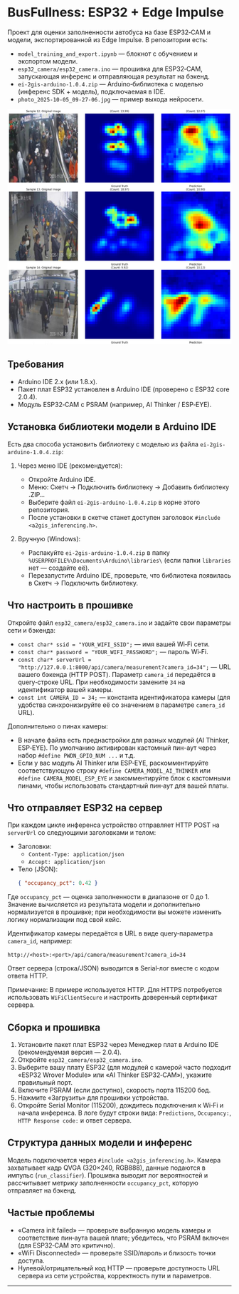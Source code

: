 # BusFullness: ESP32 + Edge Impulse

Проект для оценки заполненности автобуса на базе ESP32‑CAM и модели, экспортированной из Edge Impulse. В репозитории есть:

- `model_training_and_export.ipynb` — блокнот с обучением и экспортом модели.
- `esp32_camera/esp32_camera.ino` — прошивка для ESP32‑CAM, запускающая инференс и отправляющая результат на бэкенд.
- `ei-2gis-arduino-1.0.4.zip` — Arduino‑библиотека с моделью (инференс SDK + модель), подключаемая в IDE.
- `photo_2025-10-05_09-27-06.jpg` — пример выхода нейросети.

![Демонстрация выхода нейронки](photo_2025-10-05_09-27-06.jpg)

## Требования

- Arduino IDE 2.x (или 1.8.x).
- Пакет плат ESP32 установлен в Arduino IDE (проверено с ESP32 core 2.0.4).
- Модуль ESP32‑CAM с PSRAM (например, AI Thinker / ESP‑EYE).

## Установка библиотеки модели в Arduino IDE

Есть два способа установить библиотеку с моделью из файла `ei-2gis-arduino-1.0.4.zip`:

1) Через меню IDE (рекомендуется):
	 - Откройте Arduino IDE.
	 - Меню: Скетч → Подключить библиотеку → Добавить библиотеку .ZIP…
	 - Выберите файл `ei-2gis-arduino-1.0.4.zip` в корне этого репозитория.
	 - После установки в скетче станет доступен заголовок `#include <a2gis_inferencing.h>`.

2) Вручную (Windows):
	 - Распакуйте `ei-2gis-arduino-1.0.4.zip` в папку `%USERPROFILE%\Documents\Arduino\libraries\` (если папки `libraries` нет — создайте её).
	 - Перезапустите Arduino IDE, проверьте, что библиотека появилась в Скетч → Подключить библиотеку.

## Что настроить в прошивке

Откройте файл `esp32_camera/esp32_camera.ino` и задайте свои параметры сети и бэкенда:

- `const char* ssid = "YOUR_WIFI_SSID";` — имя вашей Wi‑Fi сети.
- `const char* password = "YOUR_WIFI_PASSWORD";` — пароль Wi‑Fi.
- `const char* serverUrl = "http://127.0.0.1:8000/api/camera/measurement?camera_id=34";` — URL вашего бэкенда (HTTP POST). Параметр `camera_id` передаётся в query‑строке URL. При необходимости замените `34` на идентификатор вашей камеры.
- `const int CAMERA_ID = 34;` — константа идентификатора камеры (для удобства синхронизируйте её со значением в параметре `camera_id` URL).

Дополнительно о пинах камеры:

- В начале файла есть преднастройки для разных модулей (AI Thinker, ESP‑EYE). По умолчанию активирован кастомный пин-аут через набор `#define PWDN_GPIO_NUM ...` и т.д.
- Если у вас модуль AI Thinker или ESP‑EYE, раскомментируйте соответствующую строку `#define CAMERA_MODEL_AI_THINKER` или `#define CAMERA_MODEL_ESP_EYE` и закомментируйте блок с кастомными пинами, чтобы использовать стандартный пин‑аут для вашей платы.

## Что отправляет ESP32 на сервер

При каждом цикле инференса устройство отправляет HTTP POST на `serverUrl` со следующими заголовками и телом:

- Заголовки:
	- `Content-Type: application/json`
	- `Accept: application/json`
- Тело (JSON):
	```json
	{ "occupancy_pct": 0.42 }
	```

Где `occupancy_pct` — оценка заполненности в диапазоне от 0 до 1. Значение вычисляется из результата модели и дополнительно нормализуется в прошивке; при необходимости вы можете изменить логику нормализации под свой кейс.

Идентификатор камеры передаётся в URL в виде query‑параметра `camera_id`, например:

```
http://<host>:<port>/api/camera/measurement?camera_id=34
```

Ответ сервера (строка/JSON) выводится в Serial‑лог вместе с кодом ответа HTTP.

Примечание: В примере используется HTTP. Для HTTPS потребуется использовать `WiFiClientSecure` и настроить доверенный сертификат сервера.

## Сборка и прошивка

1. Установите пакет плат ESP32 через Менеджер плат в Arduino IDE (рекомендуемая версия — 2.0.4).
2. Откройте `esp32_camera/esp32_camera.ino`.
3. Выберите вашу плату ESP32 (для модулей с камерой часто подходит «ESP32 Wrover Module» или «AI Thinker ESP32‑CAM»), укажите правильный порт.
4. Включите PSRAM (если доступно), скорость порта 115200 бод.
5. Нажмите «Загрузить» для прошивки устройства.
6. Откройте Serial Monitor (115200), дождитесь подключения к Wi‑Fi и начала инференса. В логе будут строки вида: `Predictions`, `Occupancy:`, `HTTP Response code:` и ответ сервера.

## Структура данных модели и инференс

Модель подключается через `#include <a2gis_inferencing.h>`. Камера захватывает кадр QVGA (320×240, RGB888), данные подаются в импульс (`run_classifier`). Прошивка выводит лог вероятностей и рассчитывает метрику заполненности `occupancy_pct`, которую отправляет на бэкенд.

## Частые проблемы

- «Camera init failed» — проверьте выбранную модель камеры и соответствие пин‑аута вашей плате; убедитесь, что PSRAM включен (для ESP32‑CAM это критично).
- «WiFi Disconnected» — проверьте SSID/пароль и близость точки доступа.
- Нулевой/отрицательный код HTTP — проверьте доступность URL сервера из сети устройства, корректность пути и параметров.

---



